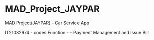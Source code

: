 # MAD_Project_JAYPAR
MAD Project(JAYPAR) - Car Service App

IT21032974 - codes
Function - – Payment Management and Issue Bill
